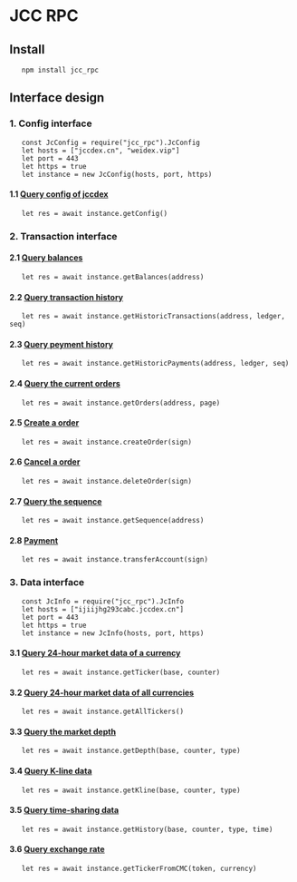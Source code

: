 <!-- markdownlint-disable MD024 -->
<!-- markdownlint-disable MD033 -->
<!-- markdownlint-disable MD046 -->
<!-- markdownlint-disable MD029 -->

# JCC RPC

## Install

```nodejs
   npm install jcc_rpc
```

## Interface design

### 1. Config interface

```nodejs
   const JcConfig = require("jcc_rpc").JcConfig
   let hosts = ["jccdex.cn", "weidex.vip"]
   let port = 443
   let https = true
   let instance = new JcConfig(hosts, port, https)
```

#### 1.1 [Query config of jccdex](../Jingchang-JCC-RPC-Detail.md#1.1-获取配置数据)

```nodejs
   let res = await instance.getConfig()
```

### 2. Transaction interface

#### 2.1 [Query balances](../Jingchang-JCC-RPC-Detail.md#2.1-获取钱包余额)

```nodejs
   let res = await instance.getBalances(address)
```

#### 2.2 [Query transaction history](../Jingchang-JCC-RPC-Detail.md#2.2-获取交易历史记录)

```nodejs
   let res = await instance.getHistoricTransactions(address, ledger, seq)
```

#### 2.3 [Query peyment history](../Jingchang-JCC-RPC-Detail.md#2.3-获取转账历史记录)

```nodejs
   let res = await instance.getHistoricPayments(address, ledger, seq)
```

#### 2.4 [Query the current orders](../Jingchang-JCC-RPC-Detail.md#2.4-获取当前挂单)

```nodejs
   let res = await instance.getOrders(address, page)
```

#### 2.5 [Create a order](../Jingchang-JCC-RPC-Detail.md#2.5-创建挂单)

```nodejs
   let res = await instance.createOrder(sign)
```

#### 2.6 [Cancel a order](../Jingchang-JCC-RPC-Detail.md#2.6-取消挂单)

```nodejs
   let res = await instance.deleteOrder(sign)
```

#### 2.7 [Query the sequence](../Jingchang-JCC-RPC-Detail.md#2.7-获取序列号)

```nodejs
   let res = await instance.getSequence(address)
```

#### 2.8 [Payment](../Jingchang-JCC-RPC-Detail.md#2.8-转账)

```nodejs
   let res = await instance.transferAccount(sign)
```

### 3. Data interface

```nodejs
   const JcInfo = require("jcc_rpc").JcInfo
   let hosts = ["ijiijhg293cabc.jccdex.cn"]
   let port = 443
   let https = true
   let instance = new JcInfo(hosts, port, https)
```

#### 3.1 [Query 24-hour market data of a currency](../Jingchang-JCC-RPC-Detail.md#3.1-获取指定币种24小时的行情数据)

```nodejs
   let res = await instance.getTicker(base, counter)
```

#### 3.2 [Query 24-hour market data of all currencies](../Jingchang-JCC-RPC-Detail.md#3.2-获取所有币种24小时的行情数据)

```nodejs
   let res = await instance.getAllTickers()
```

#### 3.3 [Query the market depth](../Jingchang-JCC-RPC-Detail.md#3.3-获取市场深度)

```nodejs
   let res = await instance.getDepth(base, counter, type)
```
  
#### 3.4 [Query K-line data](../Jingchang-JCC-RPC-Detail.md#3.4-获取K线数据)

```nodejs
   let res = await instance.getKline(base, counter, type)
```

#### 3.5 [Query time-sharing data](../Jingchang-JCC-RPC-Detail.md#3.5-获取分时数据)

```nodejs
   let res = await instance.getHistory(base, counter, type, time)
```

#### 3.6 [Query exchange rate](../Jingchang-JCC-RPC-Detail.md#3.6-获取币种间汇率)

```nodejs
   let res = await instance.getTickerFromCMC(token, currency)
```
